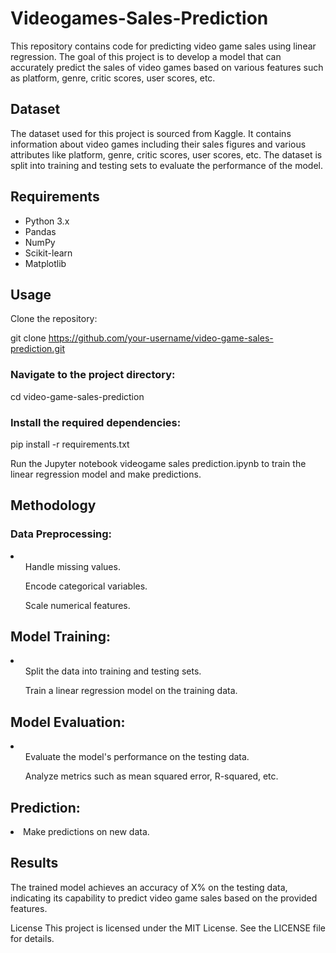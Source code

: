 # Videogames-Sales-Prediction
This repository contains code for predicting video game sales using linear regression. The goal of this project is to develop a model that can accurately predict the sales of video games based on various features such as platform, genre, critic scores, user scores, etc.

<h2>Dataset</h2>
The dataset used for this project is sourced from Kaggle. It contains information about video games including their sales figures and various attributes like platform, genre, critic scores, user scores, etc. The dataset is split into training and testing sets to evaluate the performance of the model.

<h2>Requirements</h2>
<ul>
  <li>Python 3.x</li>
  <li>Pandas</li>
  <li>NumPy</li>
  <li>Scikit-learn</li>
  <li>Matplotlib</li>
</ul>

<h2>Usage</h2>
Clone the repository:


git clone https://github.com/your-username/video-game-sales-prediction.git

<h3>Navigate to the project directory:</h3>

cd video-game-sales-prediction

<h3>Install the required dependencies:</h3>

pip install -r requirements.txt

Run the Jupyter notebook videogame sales prediction.ipynb to train the linear regression model and make predictions.

<h2>Methodology</h2>
<h3>Data Preprocessing:</h3>
<li>
  <ul>Handle missing values.</ul>
  <ul>Encode categorical variables.</ul>
  <ul>Scale numerical features.</ul>
</li>

<h2>Model Training:</h2>

<li>
  <ul>Split the data into training and testing sets.</ul>
  <ul>Train a linear regression model on the training data.</ul>
</li>


<h2>Model Evaluation:</h2>

<li>
  <ul>Evaluate the model's performance on the testing data.</ul>
  <ul>Analyze metrics such as mean squared error, R-squared, etc.</ul>
</li>


<h2>Prediction:</h2>

<li>Make predictions on new data.</li>

<h2>Results</h2>
The trained model achieves an accuracy of X% on the testing data, indicating its capability to predict video game sales based on the provided features.

License
This project is licensed under the MIT License. See the LICENSE file for details.



